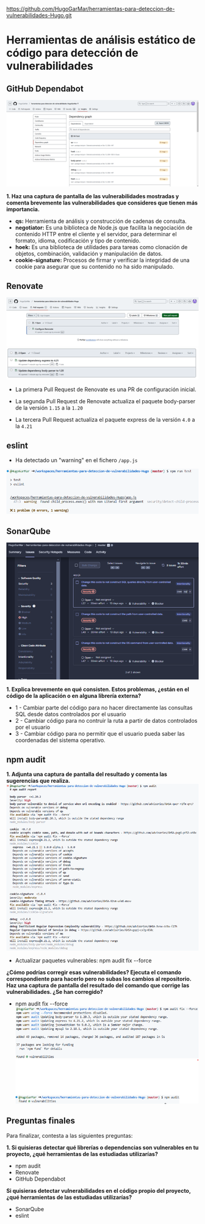 https://github.com/HugoGarMar/herramientas-para-deteccion-de-vulnerabilidades-Hugo.git
# Herramientas de análisis estático de código para detección de vulnerabilidades

## GitHub Dependabot
![vulnerabilidades](resultado_imagenes/2.png)

**1. Haz una captura de pantalla de las vulnerabilidades mostradas y comenta brevemente las vulnerabilidades que consideres que tienen más importancia.**
+ **qs:** Herramienta de análisis y construcción de cadenas de consulta.
+ **negotiator:** Es una biblioteca de Node.js que facilita la negociación de contenido HTTP entre el cliente y el servidor, para determinar el formato, idioma, codificación y tipo de contenido.
+ **hoek:** Es una biblioteca de utilidades para tareas como clonación de objetos, combinación, validación y manipulación de datos.
+ **cookie-signature:** Procesos de firmar y verificar la integridad de una cookie para asegurar que su contenido no ha sido manipulado.

## Renovate
![Pull Requests 1](resultado_imagenes/4.png)
![Pull Requests 2 y 3](resultado_imagenes/5.png)
+ La primera Pull Request de Renovate es una PR de configuración inicial.

+ La segunda Pull Request de Renovate actualiza el paquete body-parser de la versión `1.15` a la `1.20`

+ La tercera Pull Request actualiza el paquete express de la versión `4.0` a la `4.21`

## eslint
+ Ha detectado un "warning" en el fichero `/app.js`

![Detección Vulnerabilidad](resultado_imagenes/6.png)

## SonarQube
![Detección Vulnerabilidad](resultado_imagenes/13.png)

**1. Explica brevemente en qué consisten. Estos problemas, ¿están en el código de la aplicación o en alguna librería externa?**
+ 1 - Cambiar parte del código para no hacer directamente las consultas SQL desde datos controlados por el usuario
+ 2 - Cambiar código para no contruir la ruta a partir de datos controlados por el usuario
+ 3 - Cambiar código para no permitir que el usuario pueda saber las coordenadas del sistema operativo.


## npm audit
**1. Adjunta una captura de pantalla del resultado y comenta las sugerencias que realiza.**
![Detección Vulnerabilidad](resultado_imagenes/17.png)

+ Actualizar paquetes vulnerables: npm audit fix --force

**¿Cómo podrías corregir esas vulnerabilidades? Ejecuta el comando correspondiente para hacerlo pero no subas los cambios al repositorio. Haz una captura de pantalla del resultado del comando que corrige las vulnerabilidades. ¿Se han corregido?**
+ npm audit fix --force
![Detección Vulnerabilidad](resultado_imagenes/18.png)
![Detección Vulnerabilidad](resultado_imagenes/19.png)

## Preguntas finales
Para finalizar, contesta a las siguientes preguntas:

**1. Si quisieras detectar qué librerías o dependencias son vulnerables en tu proyecto, ¿qué herramientas de las estudiadas utilizarías?**
+ npm audit
+ Renovate
+ GitHub Dependabot

**Si quisieras detectar vulnerabilidades en el código propio del proyecto, ¿qué herramientas de las estudiadas utilizarías?**
+ SonarQube
+ eslint


